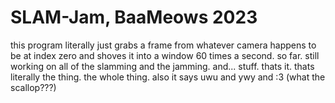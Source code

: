 # SLAM-Jam, BaaMeows 2023
this program literally just grabs a frame from whatever camera happens
to be at index zero and shoves it into a window 60 times a second.
so far. still working on all of the slamming and the jamming. and... stuff.
thats it. thats literally the thing. the whole thing. 
also it says uwu and ywy and :3
(what the scallop???)
